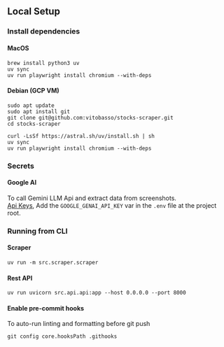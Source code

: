 ## Local Setup

### Install dependencies

#### MacOS

```
brew install python3 uv
uv sync
uv run playwright install chromium --with-deps
```

#### Debian (GCP VM)

```
sudo apt update
sudo apt install git
git clone git@github.com:vitobasso/stocks-scraper.git
cd stocks-scraper

curl -LsSf https://astral.sh/uv/install.sh | sh
uv sync
uv run playwright install chromium --with-deps
```

### Secrets

#### Google AI

To call Gemini LLM Api and extract data from screenshots.  
[Api Keys](https://aistudio.google.com/apikey),
Add the `GOOGLE_GENAI_API_KEY` var in the `.env` file at the project root.

### Running from CLI

#### Scraper

```
uv run -m src.scraper.scraper
```

#### Rest API

```
uv run uvicorn src.api.api:app --host 0.0.0.0 --port 8000
```

#### Enable pre-commit hooks

To auto-run linting and formatting before git push

```
git config core.hooksPath .githooks
```
